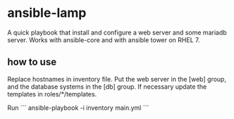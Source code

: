 # ansible-lamp

A quick playbook that install and configure a web server and some mariadb server. Works with ansible-core and with ansible tower on RHEL 7.

## how to use

Replace hostnames in inventory file. Put the web server in the [web] group, and the database systems in the [db] group. If necessary update the templates in roles/*/templates.

Run ´´´ ansible-playbook -i inventory main.yml ´´´
